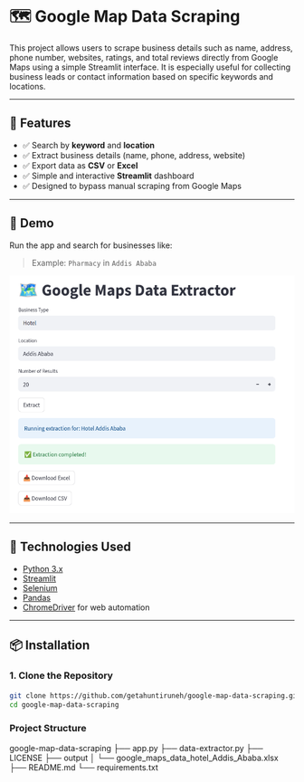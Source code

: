 # 🗺️ Google Map Data Scraping

This project allows users to scrape business details such as name, address, phone number, websites, ratings, and total reviews directly from Google Maps using a simple Streamlit interface. It is especially useful for collecting business leads or contact information based on specific keywords and locations.

---

## 📌 Features

- ✅ Search by **keyword** and **location**
- ✅ Extract business details (name, phone, address, website)
- ✅ Export data as **CSV** or **Excel**
- ✅ Simple and interactive **Streamlit** dashboard
- ✅ Designed to bypass manual scraping from Google Maps

---

## 🚀 Demo

Run the app and search for businesses like:

> Example: `Pharmacy` in `Addis Ababa`

![Screenshot](docs/demo-screenshot.png) <!-- Optional: Add a screenshot image here -->

---

## 🧰 Technologies Used

- [Python 3.x](https://www.python.org/)
- [Streamlit](https://streamlit.io/)
- [Selenium](https://selenium.dev/)
- [Pandas](https://pandas.pydata.org/)
- [ChromeDriver](https://sites.google.com/chromium.org/driver/) for web automation

---

## 📦 Installation

### 1. Clone the Repository

```bash
git clone https://github.com/getahuntiruneh/google-map-data-scraping.git
cd google-map-data-scraping
```
### Project Structure
google-map-data-scraping
├── app.py
├── data-extractor.py
├── LICENSE
├── output
│   └── google_maps_data_hotel_Addis_Ababa.xlsx
├── README.md
└── requirements.txt